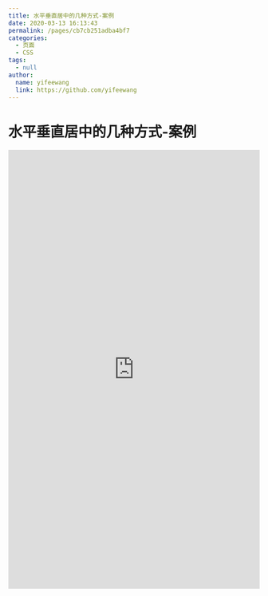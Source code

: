 ```yaml
---
title: 水平垂直居中的几种方式-案例
date: 2020-03-13 16:13:43
permalink: /pages/cb7cb251adba4bf7
categories:
  - 页面
  - CSS
tags:
  - null
author:
  name: yifeewang
  link: https://github.com/yifeewang
---
```


# 水平垂直居中的几种方式-案例

<iframe height="880" style="width: 100%;" scrolling="no" title="水平垂直居中的几种方式" src="https://codepen.io/yifeewang/embed/poJLeYv?height=880&theme-id=light&default-tab=result" frameborder="no" allowtransparency="true" allowfullscreen="true">
  See the Pen <a href='https://codepen.io/yifeewang/pen/poJLeYv'>水平垂直居中的几种方式</a> by yifeewang
  (<a href='https://codepen.io/yifeewang'>@yifeewang</a>) on <a href='https://codepen.io'>CodePen</a>.
</iframe>

 
 <comment/> 
 